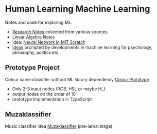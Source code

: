# Human Learning Machine Learning

Notes and code for exploring ML.

* [Research Notes](ml-research.md) collected from various sources.
* [Linear Algebra Notes](linear-algebra.md)
* Idea: [Neural Network in MIT Scratch](scratch-nn.md)
* [Ideas](ideas.md) prompted by developments in machine learning for psychology, philosophy, politics etc.

## Prototype Project

Colour name classifier without ML library dependency [Colour Prototype](colour-prototype/README.md)

* Only 2-3 input nodes (RGB, HSL or maybe HL)
* output nodes on the order of 10
* prototype Implementation in TypeScript

## Muzaklassifier

Music classifier idea [Muzaklassifier](muzaklassifier/README.md) (pre-larval stage)
